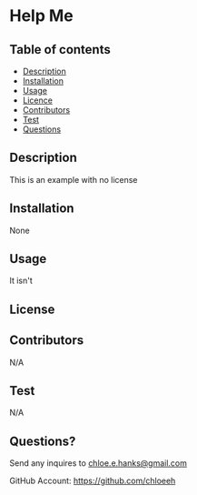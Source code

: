 # Help Me

  

## Table of contents
- [Description](#description)
- [Installation](#installation)
- [Usage](#usage)
- [Licence](#license)
- [Contributors](#contributors)
- [Test](#test)
- [Questions](#questions)

## Description

This is an example with no license

## Installation

None


## Usage

It isn't


## License





## Contributors

N/A

## Test

N/A

## Questions?

Send any inquires to chloe.e.hanks@gmail.com

GitHub Account:
https://github.com/chloeeh
  
  
  